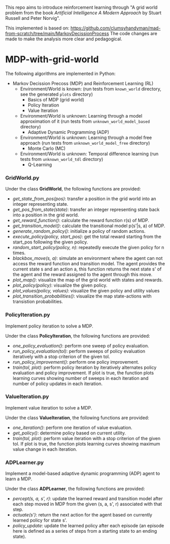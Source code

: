 This repo aims to introduce reinforcement learning through "A grid world problem from the book *Artificial Intelligence A Modern Approach* by Stuart Russell and Peter Norvig".

This implemented is based on: https://github.com/clumsyhandyman/mad-from-scratch/tree/main/MarkovDecissionProcess
The code changes are made to make the analysis more clear and pedagogical.

# MDP-with-grid-world

The following algorithms are implemented in Python:
- Markov Decission Precoss (MDP) and Reinforcement Learning (RL)
	- Environment/World is known: (run tests from `known_world` directory, see the generated `plots` directory)
		- Basics of MDP (grid world)
		- Policy Iteration
		- Value Iteration
	- Environment/World is unknown: Learning through a model approximation of it (run tests from `unknown_world_model_based` directory)
		- Adaptive Dynamic Programming (ADP)
	- Environment/World is unknown: Learning through a model free approach (run tests from `unknown_world_model_free` directory)
		- Monte Carlo (MC)
	- Environment/World is unknown: Temporal difference learning (run tests from `unknown_world_tdl` directory)
		- Q-Learning

### GridWorld.py

Under the class **GridWorld**, the following functions are provided:
- *get_state_from_pos(pos)*: transfer a position in the grid world into an integer representing state.
- *get_pos_from_state(state)*: transfer an integer representing state back into a position in the grid world.
- *get_reward_function()*: calculate the reward function r(s) of MDP.
- *get_transition_model()*: calculate the transitional model p(s'|s, a) of MDP.
- *generate_random_policy()*: initialize a policy of random actions.
- *execute_policy(policy, start_pos)*: get the total reward starting from the start_pos following the given policy.
- *random_start_policy(policy, n)*: repeatedly execute the given policy for n times.
- *blackbox_move(s, a)*: simulate an environment where the agent can not access the reward function and transition model. The agent provides the current state s and an action a, this function returns the next state s' of the agent and the reward assigned to the agent through this move.
- *plot_map()*: visualize the map of the grid world with states and rewards.
- *plot_policy(policy)*: visualize the given policy.
- *plot_values(policy, values)*: visualize the given policy and utility values
- *plot_transition_probabilities()*: visualize the map state-actions with transistion probabilities.

### PolicyIteration.py
Implement policy iteration to solve a MDP.

Under the class **PolicyIteration**, the following functions are provided:
- *one_policy_evaluation()*: perform one sweep of policy evaluation.
- *run_policy_evaluation(tol)*: perform sweeps of policy evaluation iteratively with a stop criterion of the given tol.
- *run_policy_improvement()*: perform one policy improvement.
- *train(tol, plot)*: perform policy iteration by iteratively alternates policy evaluation and policy improvement. If plot is true, the function plots learning curves showing number of sweeps in each iteration and number of policy updates in each iteration.

### ValueIteration.py
Implement value iteration to solve a MDP.

Under the class **ValueIteration**, the following functions are provided:
- *one_iteration()*: perform one iteration of value evaluation.
- *get_policy()*: determine policy based on current utility.
- *train(tol, plot)*: perform value iteration with a stop criterion of the given tol. If plot is true, the function plots learning curves showing maximum value change in each iteration.

### ADPLearner.py
Implement a model-based adaptive dynamic programming (ADP) agent to learn a MDP.

Under the class **ADPLearner**, the following functions are provided:
- *percept(s, a, s', r)*: update the learned reward and transition model after each step moved in MDP from the given (s, a, s', r) associated with that step. 
- *actuate(s')*: return the next action for the agent based on currently learned policy for state s'.
- *policy_update*: update the learned policy after each episode (an episode here is defined as a series of steps from a starting state to an ending state).
